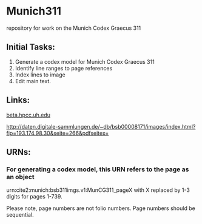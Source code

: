 # Munich311
repository for work on the Munich Codex Graecus 311

## Initial Tasks:
1. Generate a codex model for Munich Codex Graecus 311
2. Identify line ranges to page references
3. Index lines to image
4. Edit main text. 

## Links:
[beta.hpcc.uh.edu](beta.hpcc.uh.edu) 

http://daten.digitale-sammlungen.de/~db/bsb00008171/images/index.html?fip=193.174.98.30&seite=266&pdfseitex=

## URNs:
### For generating a codex model, this URN refers to the page as an object
urn:cite2:munich:bsb311imgs.v1:MunCG311_pageX with X replaced by 1-3 digits for pages 1-739.

Please note, page numbers are not folio numbers. Page numbers should be sequential. 

